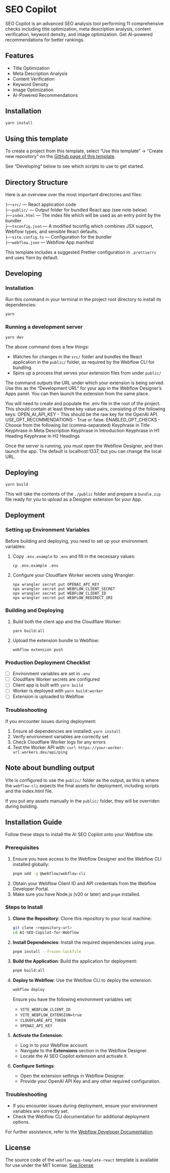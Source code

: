 # SEO Copilot <!-- Update the name here -->

SEO Copilot is an advanced SEO analysis tool performing 11 comprehensive checks including title optimization, meta description analysis, content verification, keyword density, and image optimization. Get AI-powered recommendations for better rankings.

## Features

- Title Optimization
- Meta Description Analysis
- Content Verification
- Keyword Density
- Image Optimization
- AI-Powered Recommendations

## Installation

```sh
yarn install
```

## Using this template

To create a project from this template, select “Use this template“ → “Create new repository“ on the [GitHub page of this template](https://github.com/stefanwittwer/webflow-app-template-react).

See “Developing“ below to see which scripts to use to get started.

## Directory Structure

Here is an overview over the most important directories and files:

`├──src/` — React application code<br>
`├──public/` — Output folder for bundled React app (see note below)<br>
`├──index.html` — The index file which will be used as an entry point by the bundler<br>
`├──tsconfig.json` — A modified tsconfig which combines JSX support, Webflow types, and sensible React defaults.<br>
`├──vite.config.ts` — Configuration for the bundler<br>
`├──webflow.json` — Webflow App manifest<br>

This template includes a suggested Prettier configuration in `.prettierrc` and uses Yarn by default.

## Developing

### Installation

Run this command in your terminal in the project root directory to install its dependencies:

```
yarn
```

### Running a development server

```
yarn dev
```

The above command does a few things:

- Watches for changes in the `src/` folder and bundles the React application in the `public/` folder, as required by the Webflow CLI for bundling.
- Spins up a process that serves your extension files from under `public/`

The command outputs the URL under which your extension is being served. Use this as the “Development URL” for your app in the Webflow Designer’s Apps panel. You can then launch the extension from the same place.

You will need to create and populate the .env file in the root of the project. This should contain at least three key value pairs, consisting of the following keys:
OPEN_AI_API_KEY - This should be the raw key for the OpenAI API.
USE_GPT_RECOMMENDATIONS - True or false.
ENABLED_GPT_CHECKS - Choose from the following list (comma-separated)
Keyphrase in Title
Keyphrase in Meta Description
Keyphrase in Introduction
Keyphrase in H1 Heading
Keyphrase in H2 Headings

Once the server is running, you must open the Webflow Designer, and then launch the app. The default is localhost:1337, but you can change the local URL.

## Deploying

```
yarn build
```

This will take the contents of the `./public` folder and prepare a `bundle.zip` file ready for you to upload as a Designer extension for your App.

## Deployment

### Setting up Environment Variables

Before building and deploying, you need to set up your environment variables:

1. Copy `.env.example` to `.env` and fill in the necessary values:
   ```
   cp .env.example .env
   ```

2. Configure your Cloudflare Worker secrets using Wrangler:
   ```
   npx wrangler secret put OPENAI_API_KEY
   npx wrangler secret put WEBFLOW_CLIENT_SECRET
   npx wrangler secret put WEBFLOW_CLIENT_ID
   npx wrangler secret put WEBFLOW_REDIRECT_URI
   ```

### Building and Deploying

1. Build both the client app and the Cloudflare Worker:
   ```
   yarn build:all
   ```

2. Upload the extension bundle to Webflow:
   ```
   webflow extension push
   ```

### Production Deployment Checklist

- [ ] Environment variables are set in `.env`
- [ ] Cloudflare Worker secrets are configured
- [ ] Client app is built with `yarn build`
- [ ] Worker is deployed with `yarn build:worker`
- [ ] Extension is uploaded to Webflow

### Troubleshooting

If you encounter issues during deployment:

1. Ensure all dependencies are installed: `yarn install`
2. Verify environment variables are correctly set
3. Check Cloudflare Worker logs for any errors
4. Test the Worker API with: `curl https://your-worker-url.workers.dev/api/ping`

## Note about bundling output

Vite is configured to use the `public/` folder as the output, as this is where the `webflow-cli` expects the final assets for deployment, including scripts and the index.html file.

If you put any assets manually in the `public/` folder, they will be overriden during buliding.

## Installation Guide

Follow these steps to install the AI SEO Copilot onto your Webflow site:

### Prerequisites
1. Ensure you have access to the Webflow Designer and the Webflow CLI installed globally:
   ```bash
   pnpm add -g @webflow/webflow-cli
   ```
2. Obtain your Webflow Client ID and API credentials from the Webflow Developer Portal.
3. Make sure you have Node.js (v20 or later) and `pnpm` installed.

### Steps to Install
1. **Clone the Repository**:
   Clone this repository to your local machine:
   ```bash
   git clone <repository-url>
   cd AI-SEO-Copilot-for-Webflow
   ```

2. **Install Dependencies**:
   Install the required dependencies using `pnpm`:
   ```bash
   pnpm install --frozen-lockfile
   ```

3. **Build the Application**:
   Build the application for deployment:
   ```bash
   pnpm build:all
   ```

4. **Deploy to Webflow**:
   Use the Webflow CLI to deploy the extension:
   ```bash
   webflow deploy
   ```
   Ensure you have the following environment variables set:
   - `VITE_WEBFLOW_CLIENT_ID`
   - `VITE_WEBFLOW_EXTENSION=true`
   - `CLOUDFLARE_API_TOKEN`
   - `OPENAI_API_KEY`

5. **Activate the Extension**:
   - Log in to your Webflow account.
   - Navigate to the **Extensions** section in the Webflow Designer.
   - Locate the AI SEO Copilot extension and activate it.

6. **Configure Settings**:
   - Open the extension settings in Webflow Designer.
   - Provide your OpenAI API Key and any other required configuration.

### Troubleshooting
- If you encounter issues during deployment, ensure your environment variables are correctly set.
- Check the Webflow CLI documentation for additional deployment options.

For further assistance, refer to the [Webflow Developer Documentation](https://developers.webflow.com/designer/docs/getting-started-designer-extensions).

## License

The source code of the `webflow-app-template-react` template is available for use under the MIT license. [See license](https://github.com/stefanwittwer/webflow-app-template-react/blob/main/LICENSE.md)

